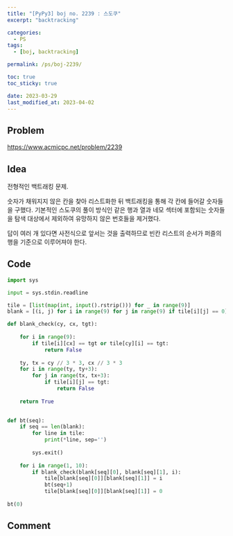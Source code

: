 ```yaml
---
title: "[PyPy3] boj no. 2239 : 스도쿠"
excerpt: "backtracking"

categories:
  - PS
tags:
  - [boj, backtracking]

permalink: /ps/boj-2239/

toc: true
toc_sticky: true

date: 2023-03-29
last_modified_at: 2023-04-02
---
```


## Problem

<https://www.acmicpc.net/problem/2239>

## Idea

전형적인 백트래킹 문제.

숫자가 채워지지 않은 칸을 찾아 리스트화한 뒤 백트래킹을 통해 각 칸에 들어갈 숫자들을 구했다. 기본적인 스도쿠의 풀이 방식인 같은 행과 열과 네모 섹터에 포함되는 숫자들을 탐색 대상에서 제외하여 유망하지 않은 번호들을 제거했다.

답이 여러 개 있다면 사전식으로 앞서는 것을 출력하므로 빈칸 리스트의 순서가 퍼즐의 행을 기준으로 이루어져야 한다.

## Code

```py
import sys

input = sys.stdin.readline

tile = [list(map(int, input().rstrip())) for _ in range(9)]
blank = [(i, j) for i in range(9) for j in range(9) if tile[i][j] == 0]

def blank_check(cy, cx, tgt):
    
    for i in range(9):
        if tile[i][cx] == tgt or tile[cy][i] == tgt:
            return False
        
    ty, tx = cy // 3 * 3, cx // 3 * 3    
    for i in range(ty, ty+3):
        for j in range(tx, tx+3):
            if tile[i][j] == tgt:
                return False
            
    return True
         

def bt(seq):
    if seq == len(blank):
        for line in tile:
            print(*line, sep='')
        
        sys.exit()
    
    for i in range(1, 10):
        if blank_check(blank[seq][0], blank[seq][1], i):
            tile[blank[seq][0]][blank[seq][1]] = i
            bt(seq+1)
            tile[blank[seq][0]][blank[seq][1]] = 0
       
bt(0)
```

## Comment

